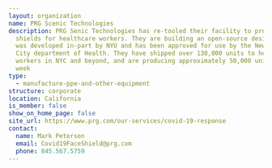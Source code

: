 ```yaml
---
layout: organization
name: PRG Scenic Technologies
description: PRG Senic Technologies has re-tooled their facility to produce face
  shields for healthcare workers. They are building an open-source design that
  was developed in-part by NYU and has been approved for use by the New York
  City department of Health. They have shipped over 130,000 units to healthcare
  workers in NYC and beyond, and are producing approximately 50,000 units per
  week
type:
  - manufacture-ppe-and-other-equipment
structure: corporate
location: California
is_member: false
show_on_home_page: false
site_url: https://www.prg.com/our-services/covid-19-response
contact:
  name: Mark Peterson
  email: Covid19FaceShield@prg.com
  phone: 845.567.5759
---
```


